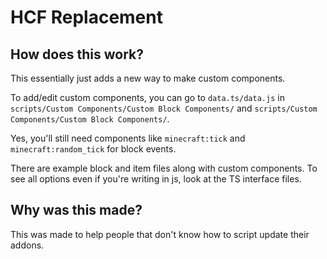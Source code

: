 # HCF Replacement

## How does this work?
This essentially just adds a new way to make custom components.

To add/edit custom components, you can go to `data.ts/data.js` in `scripts/Custom Components/Custom Block Components/` and `scripts/Custom Components/Custom Block Components/`.

Yes, you'll still need components like `minecraft:tick` and `minecraft:random_tick` for block events.

There are example block and item files along with custom components. To see all options even if you're writing in js, look at the TS interface files.

## Why was this made?
This was made to help people that don't know how to script update their addons.

